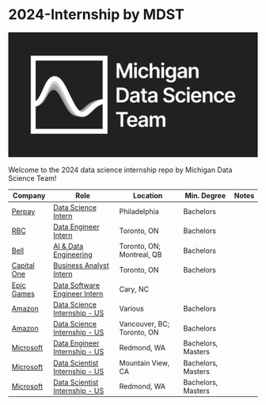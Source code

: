 # 2024-Internship by MDST

![](MDST_logo.png)

Welcome to the 2024 data science internship repo by Michigan Data Science Team!

| Company | Role | Location | Min. Degree | Notes |
| ------- | ---- | -------- | ----------- | ----- |
| [Perpay](https://perpay.com/careers) | [Data Science Intern](https://boards.greenhouse.io/perpay/jobs/4076978007) | Philadelphia | Bachelors |
| [RBC](https://jobs.rbc.com/ca/en/amplify) | [Data Engineer Intern](https://jobs.rbc.com/ca/en/job/R-0000067381/Data-Engineer-RBC-Amplify-2024) | Toronto, ON | Bachelors |
| [Bell](https://jobs.bell.ca/ca/en/c/students-graduates-jobs#Intern) | [AI & Data Engineering](https://jobs.bell.ca/ca/en/job/BECACA414139EXTERNALENCA/2024-Internship-Program-AI-Data-Engineering) | Toronto, ON; Montreal, QB | Bachelors |
| [Capital One](https://www.capitalonecareers.ca/campus) | [Business Analyst Intern](https://www.capitalonecareers.ca/job/-/-/234/51809875536) | Toronto, ON | Bachelors |
| [Epic Games](https://boards.greenhouse.io/epicgames) | [Data Software Engineer Intern](https://boards.greenhouse.io/epicgames/jobs/4957105004) | Cary, NC |
| [Amazon](https://amazon.jobs/content/en/career-programs/student-programs) | [Data Science Internship - US](https://amazon.jobs/en/jobs/2426866/2024-summer-data-science-internship-united-states-student-science-recruiting) | Various | Bachelors |
| [Amazon](https://amazon.jobs/content/en/career-programs/student-programs) | [Data Science Internship - US](https://amazon.jobs/en/jobs/2426864/2024-summer-data-science-internship-canada-student-science-recruiting) | Vancouver, BC; Toronto, ON | Bachelors |
| [Microsoft](https://careers.microsoft.com/v2/global/en/programs/students.html) | [Data Engineer Internship - US](https://jobs.careers.microsoft.com/global/en/job/1627631/Data-Engineer%3A-Internship-Opportunities-for-University-Students%2C-Redmond) | Redmond, WA | Bachelors, Masters |
| [Microsoft](https://careers.microsoft.com/v2/global/en/programs/students.html) | [Data Scientist Internship - US](https://jobs.careers.microsoft.com/global/en/job/1602323/Data-Scientist%3A-Internship-Opportunities) | Mountain View, CA | Bachelors, Masters |
| [Microsoft](https://careers.microsoft.com/v2/global/en/programs/students.html) | [Data Scientist Internship - US](https://jobs.careers.microsoft.com/global/en/job/1602310/Data-Scientist%3A-Internship-Opportunities) | Redmond, WA | Bachelors, Masters |

